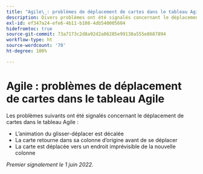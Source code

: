```yaml
---
title: "Agile\_: problèmes de déplacement de cartes dans le tableau Agile"
description: Divers problèmes ont été signalés concernant le déplacement de cartes dans le tableau Agile.
exl-id: ef347a24-efe6-4b11-b108-4db540005604
hidefromtoc: true
source-git-commit: 73a7173c2d8a92d2a06285e99138a555e8687894
workflow-type: ht
source-wordcount: '70'
ht-degree: 100%

---
```


# Agile : problèmes de déplacement de cartes dans le tableau Agile

Les problèmes suivants ont été signalés concernant le déplacement de cartes dans le tableau Agile :

* L’animation du glisser-déplacer est décalée
* La carte retourne dans sa colonne d’origine avant de se déplacer
* La carte est déplacée vers un endroit imprévisible de la nouvelle colonne

_Premier signalement le 1 juin 2022._
